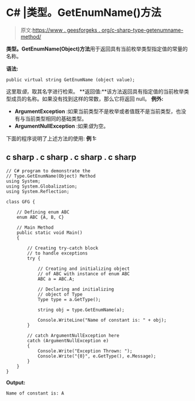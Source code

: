 # C# |类型。GetEnumName()方法

> 原文:[https://www . geesforgeks . org/c-sharp-type-getenumname-method/](https://www.geeksforgeeks.org/c-sharp-type-getenumname-method/)

**类型。GetEnumName(Object)方法**用于返回具有当前枚举类型指定值的常量的名称。

**语法:**

```
public virtual string GetEnumName (object value);
```

这里取*值*，取其名字进行检索。
**返回值:**该方法返回具有指定值的当前枚举类型成员的名称。如果没有找到这样的常数，那么它将返回 null。
**例外:**

*   **ArgumentException** :如果当前类型不是枚举或者值既不是当前类型，也没有与当前类型相同的基础类型。
*   **ArgumentNullException** :如果*值*为空。

下面的程序说明了上述方法的使用:
**例 1:**

## c sharp . c sharp . c sharp . c sharp

```
// C# program to demonstrate the
// Type.GetEnumName(Object) Method
using System;
using System.Globalization;
using System.Reflection;

class GFG {

    // Defining enum ABC
    enum ABC {A, B, C}

    // Main Method
    public static void Main()
    {

        // Creating try-catch block
        // to handle exceptions
        try {

            // Creating and initializing object
            // of ABC with instance of enum ABC
            ABC a = ABC.A;

            // Declaring and initializing
            // object of Type
            Type type = a.GetType();

            string obj = type.GetEnumName(a);

            Console.WriteLine("Name of constant is: " + obj);
        }

        // catch ArgumentNullException here
        catch (ArgumentNullException e)
        {
            Console.Write("Exception Thrown: ");
            Console.Write("{0}", e.GetType(), e.Message);
        }
    }
}
```

**Output:** 

```
Name of constant is: A
```